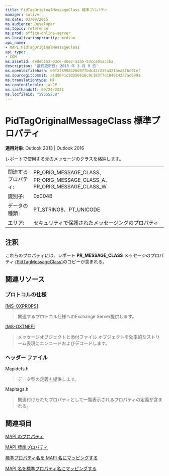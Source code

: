 ```yaml
---
title: PidTagOriginalMessageClass 標準プロパティ
manager: soliver
ms.date: 03/09/2015
ms.audience: Developer
ms.topic: reference
ms.prod: office-online-server
ms.localizationpriority: medium
api_name:
- MAPI.PidTagOriginalMessageClass
api_type:
- COM
ms.assetid: 49deb153-03c6-4be2-a3a5-53cca01accba
description: '最終更新日: 2015 年 3 月 9 日'
ms.openlocfilehash: d0f2f8998426d97fbdc42c235a321aea4f6c91ef
ms.sourcegitcommit: a1d9041c20256616c9c183f7d1049142a7ac6991
ms.translationtype: MT
ms.contentlocale: ja-JP
ms.lasthandoff: 09/24/2021
ms.locfileid: "59555238"
---
```

# <a name="pidtagoriginalmessageclass-canonical-property"></a>PidTagOriginalMessageClass 標準プロパティ

  
  
**適用対象**: Outlook 2013 | Outlook 2016 
  
レポートで使用する元のメッセージのクラスを格納します。
  
|||
|:-----|:-----|
|関連するプロパティ:  <br/> |PR_ORIG_MESSAGE_CLASS、PR_ORIG_MESSAGE_CLASS_A、PR_ORIG_MESSAGE_CLASS_W  <br/> |
|識別子:  <br/> |0x004B  <br/> |
|データの種類 :   <br/> |PT_STRING8、PT_UNICODE  <br/> |
|エリア:  <br/> |セキュリティで保護されたメッセージングのプロパティ  <br/> |
   
## <a name="remarks"></a>注釈

これらのプロパティには、レポート **PR_MESSAGE_CLASS** メッセージのプロパティ [(PidTagMessageClass)](pidtagmessageclass-canonical-property.md)のコピーが含まれる。
  
## <a name="related-resources"></a>関連リソース

### <a name="protocol-specifications"></a>プロトコルの仕様

[[MS-OXPROPS]](https://msdn.microsoft.com/library/f6ab1613-aefe-447d-a49c-18217230b148%28Office.15%29.aspx)
  
> 関連するプロトコル仕様へのExchange Server提供します。
    
[[MS-OXTNEF]](https://msdn.microsoft.com/library/1f0544d7-30b7-4194-b58f-adc82f3763bb%28Office.15%29.aspx)
  
> メッセージオブジェクトと添付ファイル オブジェクトを効率的なストリーム表現にエンコードおよびデコードします。
    
### <a name="header-files"></a>ヘッダー ファイル

Mapidefs.h
  
> データ型の定義を提供します。
    
Mapitags.h
  
> 関連付けられたプロパティとして一覧表示されるプロパティの定義が含まれる。
    
## <a name="see-also"></a>関連項目



[MAPI のプロパティ](mapi-properties.md)
  
[MAPI 標準プロパティ](mapi-canonical-properties.md)
  
[標準プロパティ名を MAPI 名にマッピングする](mapping-canonical-property-names-to-mapi-names.md)
  
[MAPI 名を標準プロパティ名にマッピングする](mapping-mapi-names-to-canonical-property-names.md)

